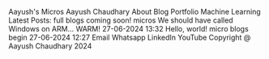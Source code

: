 Aayush's Micros
Aayush Chaudhary
About
Blog
Portfolio
Machine Learning
Latest Posts:
full blogs coming soon!
micros
We should have called Windows on ARM… WARM!
27-06-2024 13:32
Hello, world! micro blogs begin
27-06-2024 12:27
Email
Whatsapp
LinkedIn
YouTube
Copyright @ Aayush Chaudhary 2024